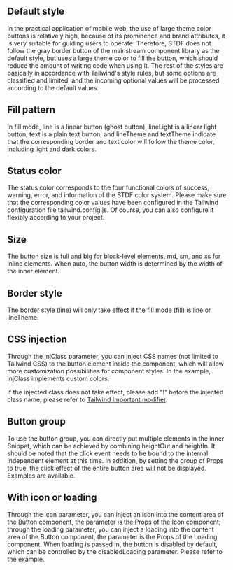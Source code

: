 ## Default style

In the practical application of mobile web, the use of large theme color buttons is relatively high, because of its prominence and brand attributes, it is very suitable for guiding users to operate. Therefore, STDF does not follow the gray border button of the mainstream component library as the default style, but uses a large theme color to fill the button, which should reduce the amount of writing code when using it. The rest of the styles are basically in accordance with Tailwind's style rules, but some options are classified and limited, and the incoming optional values ​​will be processed according to the default values.

## Fill pattern

In fill mode, line is a linear button (ghost button), lineLight is a linear light button, text is a plain text button, and lineTheme and textTheme indicate that the corresponding border and text color will follow the theme color, including light and dark colors.

## Status color

The status color corresponds to the four functional colors of success, warning, error, and information of the STDF color system. Please make sure that the corresponding color values ​​have been configured in the Tailwind configuration file tailwind.config.js. Of course, you can also configure it flexibly according to your project.

## Size

The button size is full and big for block-level elements, md, sm, and xs for inline elements. When auto, the button width is determined by the width of the inner element.

## Border style

The border style (line) will only take effect if the fill mode (fill) is line or lineTheme.

## CSS injection

Through the injClass parameter, you can inject CSS names (not limited to Tailwind CSS) to the button element inside the component, which will allow more customization possibilities for component styles. In the example, injClass implements custom colors.

If the injected class does not take effect, please add "!" before the injected class name, please refer to [Tailwind Important modifier](https://tailwindcss.com/docs/configuration#important-modifier).

## Button group

To use the button group, you can directly put multiple elements in the inner Snippet, which can be achieved by combining heightOut and heightIn. It should be noted that the click event needs to be bound to the internal independent element at this time. In addition, by setting the group of Props to true, the click effect of the entire button area will not be displayed. Examples are available.

## With icon or loading

Through the icon parameter, you can inject an icon into the content area of the Button component, the parameter is the Props of the Icon component; through the loading parameter, you can inject a loading into the content area of the Button component, the parameter is the Props of the Loading component. When loading is passed in, the button is disabled by default, which can be controlled by the disabledLoading parameter. Please refer to the example.
